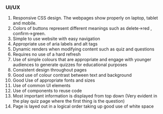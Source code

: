 ### UI/UX
1. Responsive CSS design. The webpages show properly on laptop, tablet and mobile.
2. Colors of buttons represent different meanings such as delete->red , confirm->green.
3. Simple to use website with easy navigation
4. Appropriate use of aria labels and alt tags
5. Dynamic renders when modifying content such as quiz and questions
6. Requires no use of a hard refresh
7. Use of simple colours that are appropriate and engage with younger audiences to generate quizzes for educational purposes
8. Consistent design throughout pages
9. Good use of colour contrast between text and background
10. Good Use of appropriate fonts and sizes
11. Use of common UI elements
12. Use of components to reuse code
13. Most important information is displayed from top down (Very evident in the play quiz page where the first thing is the question)
14. Page is layed out in a logical order taking up good use of white space